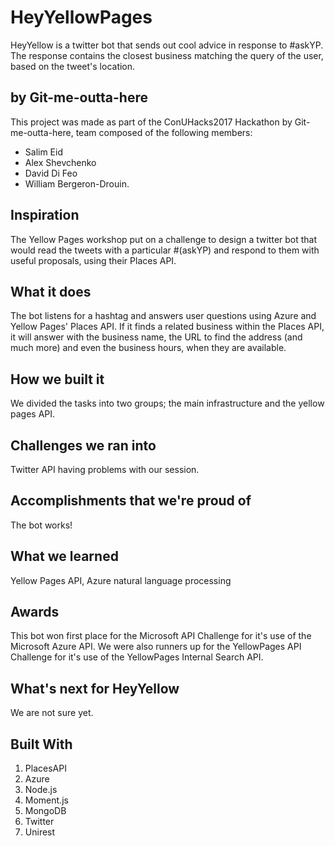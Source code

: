 # HeyYellowPages
HeyYellow is a twitter bot that sends out cool advice in response to #askYP. The response contains the closest business
matching the query of the user, based on the tweet's location.

## by Git-me-outta-here
This project was made as part of the ConUHacks2017 Hackathon by Git-me-outta-here, team composed of the following members:
* Salim Eid
* Alex Shevchenko
* David Di Feo
* William Bergeron-Drouin.

## Inspiration
The Yellow Pages workshop put on a challenge to design a twitter bot that would read the tweets with
a particular #(askYP) and respond to them with useful proposals, using their Places API.

## What it does
The bot listens for a hashtag and answers user questions using Azure and Yellow Pages' Places API. If it finds
a related business within the Places API, it will answer with the business name, the URL to find the address
(and much more) and even the business hours, when they are available.

## How we built it
We divided the tasks into two groups; the main infrastructure and the yellow pages API.

## Challenges we ran into
Twitter API having problems with our session.

## Accomplishments that we're proud of
The bot works!

## What we learned
Yellow Pages API, Azure natural language processing

## Awards
This bot won first place for the Microsoft API Challenge for it's use of the Microsoft Azure API.
We were also runners up for the YellowPages API Challenge for it's use of the YellowPages Internal Search API.

## What's next for HeyYellow
We are not sure yet.

## Built With
1. PlacesAPI
2. Azure
3. Node.js
4. Moment.js
5. MongoDB
6. Twitter
7. Unirest
